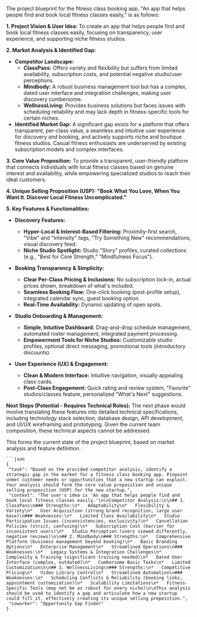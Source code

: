 The project blueprint for the fitness class booking app, "An app that helps people find and book local fitness classes easily," is as follows:

**1. Project Vision & User Idea:**
To create an app that helps people find and book local fitness classes easily, focusing on transparency, user experience, and supporting niche fitness studios.

**2. Market Analysis & Identified Gap:**
*   **Competitor Landscape:**
    *   **ClassPass:** Offers variety and flexibility but suffers from limited availability, subscription costs, and potential negative studio/user perceptions.
    *   **Mindbody:** A robust business management tool but has a complex, dated user interface and integration challenges, making user discovery cumbersome.
    *   **WellnessLiving:** Provides business solutions but faces issues with scheduling reliability and may lack depth in fitness-specific tools for certain niches.
*   **Identified Market Gap:** A significant gap exists for a platform that offers transparent, per-class value, a seamless and intuitive user experience for discovery and booking, and actively supports niche and boutique fitness studios. Casual fitness enthusiasts are underserved by existing subscription models and complex interfaces.

**3. Core Value Proposition:**
To provide a transparent, user-friendly platform that connects individuals with local fitness classes based on genuine interest and availability, while empowering specialized studios to reach their ideal customers.

**4. Unique Selling Proposition (USP):**
**"Book What You Love, When You Want It. Discover Local Fitness Uncomplicated."**

**5. Key Features & Functionalities:**

*   **Discovery Features:**
    *   **Hyper-Local & Interest-Based Filtering:** Proximity-first search, "Vibe" and "Intensity" tags, "Try Something New" recommendations, visual discovery feed.
    *   **Niche Studio Spotlight:** Studio "Story" profiles, curated collections (e.g., "Best for Core Strength," "Mindfulness Focus").

*   **Booking Transparency & Simplicity:**
    *   **Clear Per-Class Pricing & Inclusions:** No subscription lock-in, actual prices shown, breakdown of what's included.
    *   **Seamless Booking Flow:** One-click booking (post-profile setup), integrated calendar sync, guest booking option.
    *   **Real-Time Availability:** Dynamic updating of open spots.

*   **Studio Onboarding & Management:**
    *   **Simple, Intuitive Dashboard:** Drag-and-drop schedule management, automated roster management, integrated payment processing.
    *   **Empowerment Tools for Niche Studios:** Customizable studio profiles, optional direct messaging, promotional tools (introductory discounts).

*   **User Experience (UX) & Engagement:**
    *   **Clean & Modern Interface:** Intuitive navigation, visually appealing class cards.
    *   **Post-Class Engagement:** Quick rating and review system, "Favorite" studios/classes feature, personalized "What's Next" suggestions.

**Next Steps (Potential - Requires Technical Roles):**
The next phase would involve translating these features into detailed technical specifications, including technology stack selection, database design, API development, and UI/UX wireframing and prototyping. Given the current team composition, these technical aspects cannot be addressed.

This forms the current state of the project blueprint, based on market analysis and feature definition.
```
```json
{
 "task": "Based on the provided competitor analysis, identify a strategic gap in the market for a fitness class booking app. Pinpoint unmet customer needs or opportunities that a new startup can exploit. Your analysis should form the core value proposition and unique selling proposition (USP) for the new startup.",
 "context": "The user's idea is 'An app that helps people find and book local fitness classes easily.'\n\nCompetitor Analysis:\n\n## 1. ClassPass\n### Strengths:\n*   Adaptability\n*   Flexibility & Variety\n*   User Acquisition (strong brand recognition, large user base)\n### Weaknesses:\n*   Limited Class Availability\n*   Studio Participation Issues (inconsistencies, exclusivity)\n*   Cancellation Policies (strict, confusing)\n*   Subscription Cost (barrier for inconsistent users)\n*   Studio Perception (users viewed differently, negative reviews)\n\n## 2. Mindbody\n### Strengths:\n*   Comprehensive Platform (business management beyond booking)\n*   Basic Branding Options\n*   Enterprise Management\n*   Streamlined Operations\n### Weaknesses:\n*   Legacy Systems & Integration Challenges\n*   Complexity & Training (significant training needed)\n*   Dated User Interface (complex, outdated)\n*   Cumbersome Basic Tasks\n*   Limited Customization\n\n## 3. WellnessLiving\n### Strengths:\n*   Competitive Pricing\n*   Video Library Control\n*   Streamlined Automation\n### Weaknesses:\n*   Scheduling Conflicts & Reliability (booking links, appointment customization)\n*   Scalability Limitations\n*   Fitness-Specific Tools (may not be as robust for every niche)\n\nThis analysis should be used to identify a gap and articulate how a new startup could fill it, effectively creating its unique selling proposition.",
 "coworker": "Opportunity Gap Finder"
}